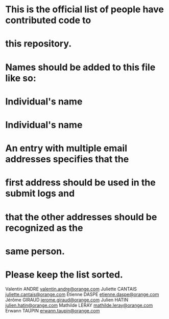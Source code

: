 # This is the official list of people have contributed code to
# this repository.
#
# Names should be added to this file like so:
#     Individual's name <submission email address>
#     Individual's name <submission email address> <email2> <emailN>
#
# An entry with multiple email addresses specifies that the
# first address should be used in the submit logs and
# that the other addresses should be recognized as the
# same person.

# Please keep the list sorted.

Valentin ANDRE <valentin.andre@orange.com>
Juliette CANTAIS <juliette.cantais@orange.com>
Étienne DASPE <etienne.daspe@orange.com>
Jérôme GIRAUD <jerome.giraud@orange.com>
Julien HATIN <julien.hatin@orange.com>
Mathilde LERAY <mathilde.leray@orange.com>
Erwann TAUPIN <erwann.taupin@orange.com>
